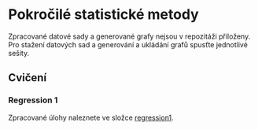 # Pokročilé statistické metody

Zpracované datové sady a generované grafy nejsou v repozitáži přiloženy. Pro stažení datových sad a generování a ukládání grafů spusťte jednotlivé sešity.

## Cvičení

### Regression 1

Zpracované úlohy naleznete ve složce [regression1](regression1/ "Zpracované úlohy Regrese 1").